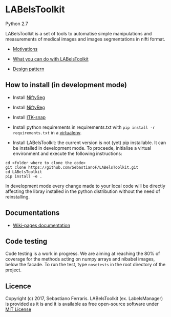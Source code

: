# LABelsToolkit
Python 2.7

LABelsToolkit is a set of tools to automatise simple manipulations and measurements of medical images and images 
segmentations in nifti format.

+ [Motivations](https://github.com/SebastianoF/LABelsToolkit/wiki/Motivations)

+ [What you can do with LABelsToolkit](https://github.com/SebastianoF/LABelsToolkit/wiki/What-you-can-do-with-LABelsToolkit)

+ [Design pattern](https://github.com/SebastianoF/LABelsToolkit/wiki/Design-Pattern)

## How to install (in development mode) 


+ Install [NiftySeg](http://cmictig.cs.ucl.ac.uk/wiki/index.php/NiftySeg_install)
+ Install [NiftyReg](http://cmictig.cs.ucl.ac.uk/wiki/index.php/NiftyReg_install)
+ Install [ITK-snap](http://www.itksnap.org/pmwiki/pmwiki.php?n=Downloads.SNAP3)

+ Install python requirements in requirements.txt with
    `pip install -r requirements.txt`
in a [virtualenv](http://docs.python-guide.org/en/latest/dev/virtualenvs/).


+ Install LABelsToolkit: the current version is not (yet) pip installable. It can be installed in development mode.
To proceede, initialise a virtual environment and execute the following instructions:
```
cd <folder where to clone the code>
git clone https://github.com/SebastianoF/LABelsToolkit.git
cd LABelsToolkit
pip install -e .
```
In development mode every change made to your local code will be directly affecting the libray installed in the python distribution
without the need of reinstalling.

## Documentations

+ [Wiki-pages documentation](https://github.com/SebastianoF/LABelsToolkit/wiki)


## Code testing

Code testing is a work in progress. We are aiming at reaching the 80% of coverage for the methods acting on numpy arrays and nibabel images, below the facade.
To run the test, type `nosetests` in the root directory of the project.

## Licence

Copyright (c) 2017, Sebastiano Ferraris. LABelsToolkit (ex. LabelsManager) is provided as it is and it is available as free open-source software under 
[MIT License](https://github.com/SebastianoF/LABelsToolkit/blob/master/LICENCE.txt)

